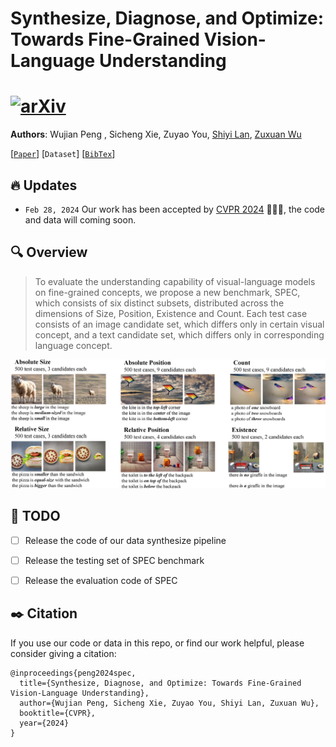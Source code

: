# Synthesize, Diagnose, and Optimize: Towards Fine-Grained Vision-Language Understanding

# [![arXiv](https://img.shields.io/badge/arXiv-2312.00081-red)](https://arxiv.org/abs/2312.00081)

**Authors**: Wujian Peng , Sicheng Xie, Zuyao You, [Shiyi Lan](https://voidrank.github.io/), [Zuxuan Wu](https://zxwu.azurewebsites.net/)

[[`Paper`](https://arxiv.org/abs/2312.00081)] [`Dataset`] [[`BibTex`](#black_nib-citation)]

## :fire: Updates
* `Feb 28, 2024` Our work has been accepted by [CVPR 2024](https://cvpr.thecvf.com/) 🎉🎉🎉, the code and data will coming soon.

## :mag: Overview
> To evaluate the understanding capability of visual-language models on fine-grained concepts, we propose a new benchmark, SPEC, 
> which consists of six distinct subsets, distributed across the dimensions of Size, Position, Existence and Count.
> Each test case consists of an image candidate set, which differs only in certain visual concept, and a text candidate set, 
> which differs only in corresponding language concept.
<p align="center">
<img src="figs/spec_overview.png" width="768px"/>  
<br>
</p>

## :memo: TODO
- [ ] Release the code of our data synthesize pipeline
- [ ] Release the testing set of SPEC benchmark
- [ ] Release the evaluation code of SPEC


## :black_nib: Citation
If you use our code or data in this repo, or find our work helpful, please consider giving a citation:

```
@inproceedings{peng2024spec,
  title={Synthesize, Diagnose, and Optimize: Towards Fine-Grained Vision-Language Understanding},
  author={Wujian Peng, Sicheng Xie, Zuyao You, Shiyi Lan, Zuxuan Wu}, 
  booktitle={CVPR},
  year={2024}
}
```
